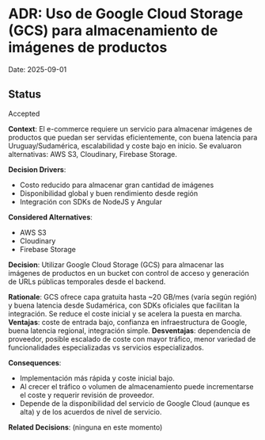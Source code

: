 # ADR: Uso de Google Cloud Storage (GCS) para almacenamiento de imágenes de productos

Date: 2025-09-01
## Status
Accepted

**Context**:
El e-commerce requiere un servicio para almacenar imágenes de productos que puedan ser servidas eficientemente, con buena latencia para Uruguay/Sudamérica, escalabilidad y coste bajo en inicio. Se evaluaron alternativas: AWS S3, Cloudinary, Firebase Storage.

**Decision Drivers**:
- Costo reducido para almacenar gran cantidad de imágenes
- Disponibilidad global y buen rendimiento desde región
- Integración con SDKs de NodeJS y Angular

**Considered Alternatives**:
- AWS S3
- Cloudinary
- Firebase Storage

**Decision**:
Utilizar Google Cloud Storage (GCS) para almacenar las imágenes de productos en un bucket con control de acceso y generación de URLs públicas temporales desde el backend.

**Rationale**:
GCS ofrece capa gratuita hasta ~20 GB/mes (varía según región) y buena latencia desde Sudamérica, con SDKs oficiales que facilitan la integración. Se reduce el coste inicial y se acelera la puesta en marcha.
**Ventajas**: coste de entrada bajo, confianza en infraestructura de Google, buena latencia regional, integración simple.
**Desventajas**: dependencia de proveedor, posible escalado de coste con mayor tráfico, menor variedad de funcionalidades especializadas vs servicios especializados.

**Consequences**:
- Implementación más rápida y coste inicial bajo.
- Al crecer el tráfico o volumen de almacenamiento puede incrementarse el coste y requerir revisión de proveedor.
- Depende de la disponibilidad del servicio de Google Cloud (aunque es alta) y de los acuerdos de nivel de servicio.

**Related Decisions**:
(ninguna en este momento)
